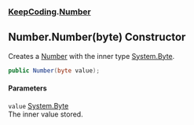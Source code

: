 ### [KeepCoding](KeepCoding.md 'KeepCoding').[Number](KeepCoding_Number.md 'KeepCoding.Number')
## Number.Number(byte) Constructor
Creates a [Number](KeepCoding_Number.md 'KeepCoding.Number') with the inner type [System.Byte](https://docs.microsoft.com/en-us/dotnet/api/System.Byte 'System.Byte').  
```csharp
public Number(byte value);
```
#### Parameters
<a name='KeepCoding_Number_Number(byte)_value'></a>
`value` [System.Byte](https://docs.microsoft.com/en-us/dotnet/api/System.Byte 'System.Byte')  
The inner value stored.
  
